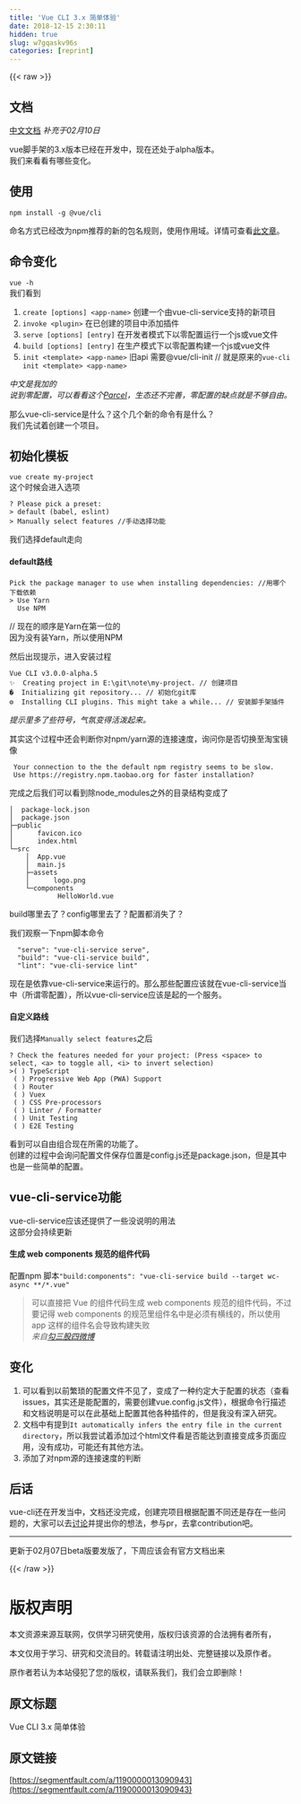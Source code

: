 ```yaml
---
title: 'Vue CLI 3.x 简单体验' 
date: 2018-12-15 2:30:11
hidden: true
slug: w7gqaskv96s
categories: [reprint]
---
```


{{< raw >}}

                    
<h2 id="articleHeader0">文档</h2>
<p><a href="https://github.com/toBeTheLight/vue-cli-3.x-doc-cn/blob/dev/README.md" rel="nofollow noreferrer" target="_blank">中文文档</a>  <em>补充于02月10日</em></p>
<p>vue脚手架的3.x版本已经在开发中，现在还处于alpha版本。<br>我们来看看有哪些变化。</p>
<h2 id="articleHeader1">使用</h2>
<p><code>npm install -g @vue/cli</code></p>
<p>命名方式已经改为npm推荐的新的包名规则，使用作用域。详情可查看<a href="http://zcfy.cc/article/the-npm-blog-new-package-moniker-rules" rel="nofollow noreferrer" target="_blank">此文章</a>。</p>
<h2 id="articleHeader2">命令变化</h2>
<p><code>vue -h</code>  <br>我们看到</p>
<ol>
<li>
<code>create [options] &lt;app-name&gt;</code> 创建一个由vue-cli-service支持的新项目</li>
<li>
<code>invoke &lt;plugin&gt;</code> 在已创建的项目中添加插件</li>
<li>
<code>serve [options] [entry]</code> 在开发者模式下以零配置运行一个js或vue文件</li>
<li>
<code>build [options] [entry]</code> 在生产模式下以零配置构建一个js或vue文件</li>
<li>
<code>init &lt;template&gt; &lt;app-name&gt;</code>   旧api 需要@vue/cli-init // 就是原来的<code>vue-cli init &lt;template&gt; &lt;app-name&gt;</code>
</li>
</ol>
<p><em>中文是我加的</em>  <br><em>说到零配置，可以看看这个<a href="http://www.itbaby.me/doc/parcel/" rel="nofollow noreferrer" target="_blank">Parcel</a>，生态还不完善，零配置的缺点就是不够自由。</em></p>
<p>那么vue-cli-service是什么？这个几个新的命令有是什么？<br>我们先试着创建一个项目。</p>
<h2 id="articleHeader3">初始化模板</h2>
<p><code>vue create my-project</code><br>这个时候会进入选项</p>
<div class="widget-codetool" style="display:none;">
      <div class="widget-codetool--inner">
      <span class="selectCode code-tool" data-toggle="tooltip" data-placement="top" title="" data-original-title="全选"></span>
      <span type="button" class="copyCode code-tool" data-toggle="tooltip" data-placement="top" data-clipboard-text="? Please pick a preset:
> default (babel, eslint)
> Manually select features //手动选择功能" title="" data-original-title="复制"></span>
      <span type="button" class="saveToNote code-tool" data-toggle="tooltip" data-placement="top" title="" data-original-title="放进笔记"></span>
      </div>
      </div><pre class="hljs cs"><code>? Please pick a preset:
&gt; <span class="hljs-keyword">default</span> (babel, eslint)
&gt; Manually <span class="hljs-keyword">select</span> features <span class="hljs-comment">//手动选择功能</span></code></pre>
<p>我们选择default走向</p>
<h4>default路线</h4>
<div class="widget-codetool" style="display:none;">
      <div class="widget-codetool--inner">
      <span class="selectCode code-tool" data-toggle="tooltip" data-placement="top" title="" data-original-title="全选"></span>
      <span type="button" class="copyCode code-tool" data-toggle="tooltip" data-placement="top" data-clipboard-text="Pick the package manager to use when installing dependencies: //用哪个下载依赖
> Use Yarn
  Use NPM" title="" data-original-title="复制"></span>
      <span type="button" class="saveToNote code-tool" data-toggle="tooltip" data-placement="top" title="" data-original-title="放进笔记"></span>
      </div>
      </div><pre class="hljs vhdl"><code>Pick the <span class="hljs-keyword">package</span> manager <span class="hljs-keyword">to</span> <span class="hljs-keyword">use</span> <span class="hljs-keyword">when</span> installing dependencies: //用哪个下载依赖
&gt; <span class="hljs-keyword">Use</span> Yarn
  <span class="hljs-keyword">Use</span> NPM</code></pre>
<p>// 现在的顺序是Yarn在第一位的<br>因为没有装Yarn，所以使用NPM</p>
<p>然后出现提示，进入安装过程</p>
<div class="widget-codetool" style="display:none;">
      <div class="widget-codetool--inner">
      <span class="selectCode code-tool" data-toggle="tooltip" data-placement="top" title="" data-original-title="全选"></span>
      <span type="button" class="copyCode code-tool" data-toggle="tooltip" data-placement="top" data-clipboard-text="Vue CLI v3.0.0-alpha.5
✨  Creating project in E:\git\note\my-project. // 创建项目
�  Initializing git repository... // 初始化git库
⚙  Installing CLI plugins. This might take a while... // 安装脚手架插件" title="" data-original-title="复制"></span>
      <span type="button" class="saveToNote code-tool" data-toggle="tooltip" data-placement="top" title="" data-original-title="放进笔记"></span>
      </div>
      </div><pre class="hljs stata"><code>Vue <span class="hljs-keyword">CLI</span> v3.0.0-<span class="hljs-keyword">alpha</span>.5
✨  Creating project <span class="hljs-keyword">in</span> <span class="hljs-keyword">E</span>:\git\<span class="hljs-keyword">note</span>\my-project. <span class="hljs-comment">// 创建项目</span>
�  Initializing git repository... <span class="hljs-comment">// 初始化git库</span>
⚙  Installing <span class="hljs-keyword">CLI</span> plugins. This might take a <span class="hljs-keyword">while</span>... <span class="hljs-comment">// 安装脚手架插件</span></code></pre>
<p><em>提示里多了些符号，气氛变得活泼起来。</em></p>
<p>其实这个过程中还会判断你对npm/yarn源的连接速度，询问你是否切换至淘宝镜像</p>
<div class="widget-codetool" style="display:none;">
      <div class="widget-codetool--inner">
      <span class="selectCode code-tool" data-toggle="tooltip" data-placement="top" title="" data-original-title="全选"></span>
      <span type="button" class="copyCode code-tool" data-toggle="tooltip" data-placement="top" data-clipboard-text=" Your connection to the the default npm registry seems to be slow.
 Use https://registry.npm.taobao.org for faster installation? " title="" data-original-title="复制"></span>
      <span type="button" class="saveToNote code-tool" data-toggle="tooltip" data-placement="top" title="" data-original-title="放进笔记"></span>
      </div>
      </div><pre class="hljs livecodeserver"><code> Your connection <span class="hljs-built_in">to</span> <span class="hljs-keyword">the</span> <span class="hljs-keyword">the</span> default npm registry seems <span class="hljs-built_in">to</span> be slow.
 Use <span class="hljs-keyword">https</span>://registry.npm.taobao.org <span class="hljs-keyword">for</span> faster installation? </code></pre>
<p>完成之后我们可以看到除node_modules之外的目录结构变成了</p>
<div class="widget-codetool" style="display:none;">
      <div class="widget-codetool--inner">
      <span class="selectCode code-tool" data-toggle="tooltip" data-placement="top" title="" data-original-title="全选"></span>
      <span type="button" class="copyCode code-tool" data-toggle="tooltip" data-placement="top" data-clipboard-text="│  package-lock.json
│  package.json
├─public
│      favicon.ico
│      index.html
└─src
    │  App.vue
    │  main.js
    ├─assets
    │      logo.png
    └─components
            HelloWorld.vue" title="" data-original-title="复制"></span>
      <span type="button" class="saveToNote code-tool" data-toggle="tooltip" data-placement="top" title="" data-original-title="放进笔记"></span>
      </div>
      </div><pre class="hljs stylus"><code>│  package-lock<span class="hljs-selector-class">.json</span>
│  package<span class="hljs-selector-class">.json</span>
├─public
│      favicon<span class="hljs-selector-class">.ico</span>
│      index<span class="hljs-selector-class">.html</span>
└─src
    │  App<span class="hljs-selector-class">.vue</span>
    │  main<span class="hljs-selector-class">.js</span>
    ├─assets
    │      logo<span class="hljs-selector-class">.png</span>
    └─components
            HelloWorld.vue</code></pre>
<p>build哪里去了？config哪里去了？配置都消失了？</p>
<p>我们观察一下npm脚本命令</p>
<div class="widget-codetool" style="display:none;">
      <div class="widget-codetool--inner">
      <span class="selectCode code-tool" data-toggle="tooltip" data-placement="top" title="" data-original-title="全选"></span>
      <span type="button" class="copyCode code-tool" data-toggle="tooltip" data-placement="top" data-clipboard-text="  &quot;serve&quot;: &quot;vue-cli-service serve&quot;,
  &quot;build&quot;: &quot;vue-cli-service build&quot;,
  &quot;lint&quot;: &quot;vue-cli-service lint&quot;" title="" data-original-title="复制"></span>
      <span type="button" class="saveToNote code-tool" data-toggle="tooltip" data-placement="top" title="" data-original-title="放进笔记"></span>
      </div>
      </div><pre class="hljs 1c"><code>  <span class="hljs-string">"serve"</span>: <span class="hljs-string">"vue-cli-service serve"</span>,
  <span class="hljs-string">"build"</span>: <span class="hljs-string">"vue-cli-service build"</span>,
  <span class="hljs-string">"lint"</span>: <span class="hljs-string">"vue-cli-service lint"</span></code></pre>
<p>现在是依靠vue-cli-service来运行的。那么那些配置应该就在vue-cli-service当中（所谓零配置），所以vue-cli-service应该是起的一个服务。</p>
<h4>自定义路线</h4>
<p>我们选择<code>Manually select features</code>之后</p>
<div class="widget-codetool" style="display:none;">
      <div class="widget-codetool--inner">
      <span class="selectCode code-tool" data-toggle="tooltip" data-placement="top" title="" data-original-title="全选"></span>
      <span type="button" class="copyCode code-tool" data-toggle="tooltip" data-placement="top" data-clipboard-text="? Check the features needed for your project: (Press <space> to select, <a> to toggle all, <i> to invert selection)
>( ) TypeScript
 ( ) Progressive Web App (PWA) Support
 ( ) Router
 ( ) Vuex
 ( ) CSS Pre-processors
 ( ) Linter / Formatter
 ( ) Unit Testing
 ( ) E2E Testing" title="" data-original-title="复制"></span>
      <span type="button" class="saveToNote code-tool" data-toggle="tooltip" data-placement="top" title="" data-original-title="放进笔记"></span>
      </div>
      </div><pre class="hljs less"><code>? <span class="hljs-selector-tag">Check</span> <span class="hljs-selector-tag">the</span> <span class="hljs-selector-tag">features</span> <span class="hljs-selector-tag">needed</span> <span class="hljs-selector-tag">for</span> <span class="hljs-selector-tag">your</span> <span class="hljs-selector-tag">project</span>: (Press &lt;space&gt; to select, &lt;a&gt; to toggle all, &lt;i&gt; to invert selection)
&gt;( ) <span class="hljs-selector-tag">TypeScript</span>
 ( ) <span class="hljs-selector-tag">Progressive</span> <span class="hljs-selector-tag">Web</span> <span class="hljs-selector-tag">App</span> (PWA) <span class="hljs-selector-tag">Support</span>
 ( ) <span class="hljs-selector-tag">Router</span>
 ( ) <span class="hljs-selector-tag">Vuex</span>
 ( ) <span class="hljs-selector-tag">CSS</span> <span class="hljs-selector-tag">Pre-processors</span>
 ( ) <span class="hljs-selector-tag">Linter</span> / <span class="hljs-selector-tag">Formatter</span>
 ( ) <span class="hljs-selector-tag">Unit</span> <span class="hljs-selector-tag">Testing</span>
 ( ) <span class="hljs-selector-tag">E2E</span> <span class="hljs-selector-tag">Testing</span></code></pre>
<p>看到可以自由组合现在所需的功能了。<br>创建的过程中会询问配置文件保存位置是config.js还是package.json，但是其中也是一些简单的配置。</p>
<h2 id="articleHeader4">vue-cli-service功能</h2>
<p>vue-cli-service应该还提供了一些没说明的用法<br>这部分会持续更新</p>
<h4>生成 web components 规范的组件代码</h4>
<p>配置npm 脚本<code>"build:components": "vue-cli-service build --target wc-async **/*.vue"</code></p>
<blockquote>可以直接把 Vue 的组件代码生成 web components 规范的组件代码，不过要记得 web components 的规范里组件名中是必须有横线的，所以使用 app 这样的组件名会导致构建失败<br><em>来自<a href="https://weibo.com/1712131295/G1D1L91Mb?type=comment#_rnd1518018187403" rel="nofollow noreferrer" target="_blank">勾三股四微博</a></em>
</blockquote>
<h2 id="articleHeader5">变化</h2>
<ol>
<li>可以看到以前繁琐的配置文件不见了，变成了一种约定大于配置的状态（查看issues，其实还是能配置的，需要创建vue.config.js文件），根据命令行描述和文档说明是可以在此基础上配置其他各种插件的，但是我没有深入研究。</li>
<li>文档中有提到<code>It automatically infers the entry file in the current directory</code>，所以我尝试着添加过个html文件看是否能达到直接变成多页面应用，没有成功，可能还有其他方法。</li>
<li>添加了对npm源的连接速度的判断</li>
</ol>
<h2 id="articleHeader6">后话</h2>
<p>vue-cli还在开发当中，文档还没完成，创建完项目根据配置不同还是存在一些问题的，大家可以去<a href="https://github.com/vuejs/vue-cli/issues/589" rel="nofollow noreferrer" target="_blank">讨论</a>并提出你的想法，参与pr，去拿contribution吧。</p>
<hr>
<p>更新于02月07日beta版要发版了，下周应该会有官方文档出来</p>

                
{{< /raw >}}

# 版权声明
本文资源来源互联网，仅供学习研究使用，版权归该资源的合法拥有者所有，

本文仅用于学习、研究和交流目的。转载请注明出处、完整链接以及原作者。

原作者若认为本站侵犯了您的版权，请联系我们，我们会立即删除！

## 原文标题
Vue CLI 3.x 简单体验

## 原文链接
[https://segmentfault.com/a/1190000013090943](https://segmentfault.com/a/1190000013090943)

